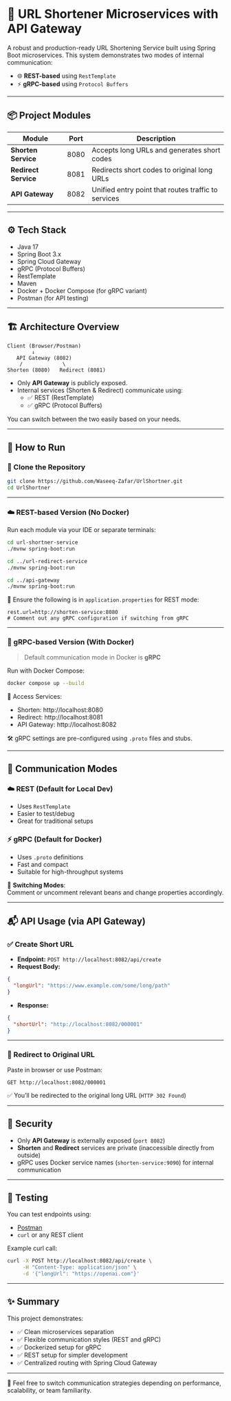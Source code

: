 # 🔗 URL Shortener Microservices with API Gateway

A robust and production-ready URL Shortening Service built using Spring Boot microservices. This system demonstrates two modes of internal communication:

- 🌐 **REST-based** using `RestTemplate`
- ⚡ **gRPC-based** using `Protocol Buffers`

---

## 📦 Project Modules

| Module           | Port | Description                                      |
|------------------|------|--------------------------------------------------|
| **Shorten Service**   | 8080 | Accepts long URLs and generates short codes      |
| **Redirect Service**  | 8081 | Redirects short codes to original long URLs     |
| **API Gateway**       | 8082 | Unified entry point that routes traffic to services |

---

## ⚙️ Tech Stack

- Java 17  
- Spring Boot 3.x  
- Spring Cloud Gateway  
- gRPC (Protocol Buffers)  
- RestTemplate  
- Maven  
- Docker + Docker Compose (for gRPC variant)  
- Postman (for API testing)  

---

## 🏗️ Architecture Overview

```plaintext
Client (Browser/Postman)
        ↓
   API Gateway (8082)
    /             \
Shorten (8080)   Redirect (8081)
```

- Only **API Gateway** is publicly exposed.
- Internal services (Shorten & Redirect) communicate using:
  - ✅ REST (RestTemplate)
  - ✅ gRPC (Protocol Buffers)

You can switch between the two easily based on your needs.

---

## 🚀 How to Run

### 🔧 Clone the Repository

```bash
git clone https://github.com/Waseeq-Zafar/UrlShortner.git
cd UrlShortner
```

---

### ☁️ REST-based Version (No Docker)

Run each module via your IDE or separate terminals:

```bash
cd url-shortner-service
./mvnw spring-boot:run

cd ../url-redirect-service
./mvnw spring-boot:run

cd ../api-gateway
./mvnw spring-boot:run
```

📌 Ensure the following is in `application.properties` for REST mode:
```properties
rest.url=http://shorten-service:8080
# Comment out any gRPC configuration if switching from gRPC
```

---

### 🐳 gRPC-based Version (With Docker)

> Default communication mode in Docker is **gRPC**

Run with Docker Compose:

```bash
docker compose up --build
```

📍 Access Services:
- Shorten: http://localhost:8080  
- Redirect: http://localhost:8081  
- API Gateway: http://localhost:8082  

🛠️ gRPC settings are pre-configured using `.proto` files and stubs.

---

## 🔄 Communication Modes

### ☁️ REST (Default for Local Dev)
- Uses `RestTemplate`
- Easier to test/debug
- Great for traditional setups

### ⚡ gRPC (Default for Docker)
- Uses `.proto` definitions
- Fast and compact
- Suitable for high-throughput systems

📌 **Switching Modes**:  
Comment or uncomment relevant beans and change properties accordingly.

---

## 📬 API Usage (via API Gateway)

### ✅ Create Short URL

- **Endpoint:** `POST http://localhost:8082/api/create`
- **Request Body:**

```json
{
  "longUrl": "https://www.example.com/some/long/path"
}
```

- **Response:**

```json
{
  "shortUrl": "http://localhost:8082/000001"
}
```

---

### 🔁 Redirect to Original URL

Paste in browser or use Postman:

```
GET http://localhost:8082/000001
```

✅ You’ll be redirected to the original long URL (`HTTP 302 Found`)

---

## 🔐 Security

- Only **API Gateway** is externally exposed (`port 8082`)
- **Shorten** and **Redirect** services are private (inaccessible directly from outside)
- gRPC uses Docker service names (`shorten-service:9090`) for internal communication

---

## 🧪 Testing

You can test endpoints using:
- [Postman](https://www.postman.com/)
- `curl` or any REST client

Example curl call:
```bash
curl -X POST http://localhost:8082/api/create \
     -H "Content-Type: application/json" \
     -d '{"longUrl": "https://openai.com"}'
```

---

## ✨ Summary

This project demonstrates:

- ✅ Clean microservices separation
- ✅ Flexible communication styles (REST and gRPC)
- ✅ Dockerized setup for gRPC
- ✅ REST setup for simpler development
- ✅ Centralized routing with Spring Cloud Gateway

---

🔁 Feel free to switch communication strategies depending on performance, scalability, or team familiarity.
